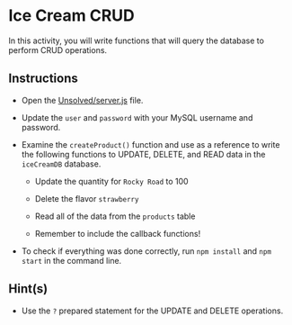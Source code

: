 # Ice Cream CRUD

In this activity, you will write functions that will query the database to perform CRUD operations. 

## Instructions

* Open the [Unsolved/server.js](Unsolved/server.js) file.

* Update the `user` and `password` with your MySQL username and password.

* Examine the `createProduct()` function and use as a reference to write the following functions to UPDATE, DELETE, and READ data in the `iceCreamDB` database. 

  * Update the quantity for `Rocky Road` to 100

  * Delete the flavor `strawberry`

  * Read all of the data from the `products` table

  * Remember to include the callback functions!

* To check if everything was done correctly, run `npm install` and `npm start` in the command line. 

## Hint(s)

* Use the `?` prepared statement for the UPDATE and DELETE operations.
